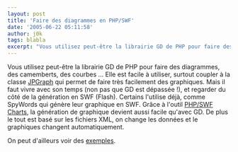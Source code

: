 ```yaml
---
layout: post
title: 'Faire des diagrammes en PHP/SWF'
date: '2005-06-22 05:11:58'
author: j0k
tags: blabla
excerpt: "Vous utilisez peut-être la librairie GD de PHP pour faire des diagrammes, des camemberts, des courbes ... Elle est facile à utiliser, surtout coupler à la classe [JPGraph](http://www.aditus.nu/jpgraph/index.php) qui permet de faire très facilement des graphiques.     \nMais il faut vivre avec son temps (non pas que GD est dépassée !), et regarder du côté de      …"
---
```


Vous utilisez peut-être la librairie GD de PHP pour faire des diagrammes, des camemberts, des courbes ... Elle est facile à utiliser, surtout coupler à la classe [JPGraph](http://www.aditus.nu/jpgraph/index.php) qui permet de faire très facilement des graphiques.
Mais il faut vivre avec son temps (non pas que GD est dépassée !), et regarder du côté de la génération en SWF (Flash).   Certains l'utilise déjà, comme SpyWords qui génère leur graphique en SWF.   Grâce à l'outil [PHP/SWF Charts](http://www.maani.us/charts/index.php?menu=Introduction), la génération de graphique devient aussi facile qu'avec GD. De plus le tout est basé sur les fichiers XML, on change les données et le graphiques changent automatiquement.

On peut d'ailleurs voir des [exemples](http://www.maani.us/charts/index.php?menu=Gallery).
